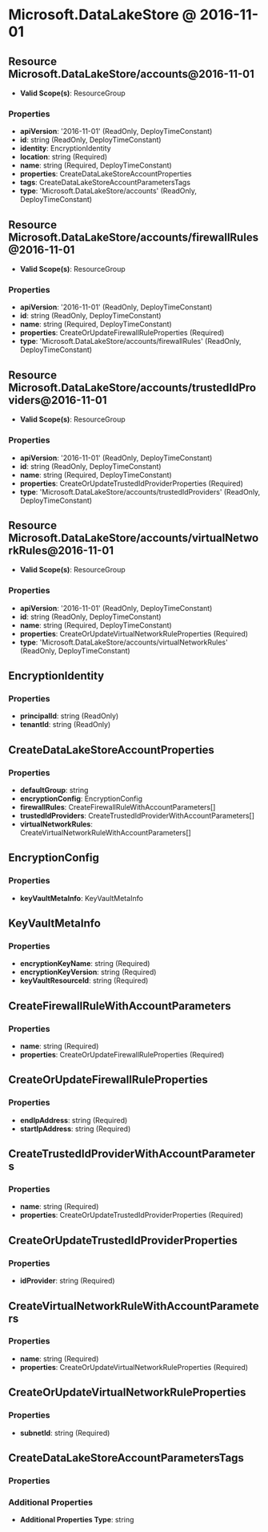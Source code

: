 # Microsoft.DataLakeStore @ 2016-11-01

## Resource Microsoft.DataLakeStore/accounts@2016-11-01
* **Valid Scope(s)**: ResourceGroup
### Properties
* **apiVersion**: '2016-11-01' (ReadOnly, DeployTimeConstant)
* **id**: string (ReadOnly, DeployTimeConstant)
* **identity**: EncryptionIdentity
* **location**: string (Required)
* **name**: string (Required, DeployTimeConstant)
* **properties**: CreateDataLakeStoreAccountProperties
* **tags**: CreateDataLakeStoreAccountParametersTags
* **type**: 'Microsoft.DataLakeStore/accounts' (ReadOnly, DeployTimeConstant)

## Resource Microsoft.DataLakeStore/accounts/firewallRules@2016-11-01
* **Valid Scope(s)**: ResourceGroup
### Properties
* **apiVersion**: '2016-11-01' (ReadOnly, DeployTimeConstant)
* **id**: string (ReadOnly, DeployTimeConstant)
* **name**: string (Required, DeployTimeConstant)
* **properties**: CreateOrUpdateFirewallRuleProperties (Required)
* **type**: 'Microsoft.DataLakeStore/accounts/firewallRules' (ReadOnly, DeployTimeConstant)

## Resource Microsoft.DataLakeStore/accounts/trustedIdProviders@2016-11-01
* **Valid Scope(s)**: ResourceGroup
### Properties
* **apiVersion**: '2016-11-01' (ReadOnly, DeployTimeConstant)
* **id**: string (ReadOnly, DeployTimeConstant)
* **name**: string (Required, DeployTimeConstant)
* **properties**: CreateOrUpdateTrustedIdProviderProperties (Required)
* **type**: 'Microsoft.DataLakeStore/accounts/trustedIdProviders' (ReadOnly, DeployTimeConstant)

## Resource Microsoft.DataLakeStore/accounts/virtualNetworkRules@2016-11-01
* **Valid Scope(s)**: ResourceGroup
### Properties
* **apiVersion**: '2016-11-01' (ReadOnly, DeployTimeConstant)
* **id**: string (ReadOnly, DeployTimeConstant)
* **name**: string (Required, DeployTimeConstant)
* **properties**: CreateOrUpdateVirtualNetworkRuleProperties (Required)
* **type**: 'Microsoft.DataLakeStore/accounts/virtualNetworkRules' (ReadOnly, DeployTimeConstant)

## EncryptionIdentity
### Properties
* **principalId**: string (ReadOnly)
* **tenantId**: string (ReadOnly)

## CreateDataLakeStoreAccountProperties
### Properties
* **defaultGroup**: string
* **encryptionConfig**: EncryptionConfig
* **firewallRules**: CreateFirewallRuleWithAccountParameters[]
* **trustedIdProviders**: CreateTrustedIdProviderWithAccountParameters[]
* **virtualNetworkRules**: CreateVirtualNetworkRuleWithAccountParameters[]

## EncryptionConfig
### Properties
* **keyVaultMetaInfo**: KeyVaultMetaInfo

## KeyVaultMetaInfo
### Properties
* **encryptionKeyName**: string (Required)
* **encryptionKeyVersion**: string (Required)
* **keyVaultResourceId**: string (Required)

## CreateFirewallRuleWithAccountParameters
### Properties
* **name**: string (Required)
* **properties**: CreateOrUpdateFirewallRuleProperties (Required)

## CreateOrUpdateFirewallRuleProperties
### Properties
* **endIpAddress**: string (Required)
* **startIpAddress**: string (Required)

## CreateTrustedIdProviderWithAccountParameters
### Properties
* **name**: string (Required)
* **properties**: CreateOrUpdateTrustedIdProviderProperties (Required)

## CreateOrUpdateTrustedIdProviderProperties
### Properties
* **idProvider**: string (Required)

## CreateVirtualNetworkRuleWithAccountParameters
### Properties
* **name**: string (Required)
* **properties**: CreateOrUpdateVirtualNetworkRuleProperties (Required)

## CreateOrUpdateVirtualNetworkRuleProperties
### Properties
* **subnetId**: string (Required)

## CreateDataLakeStoreAccountParametersTags
### Properties
### Additional Properties
* **Additional Properties Type**: string

